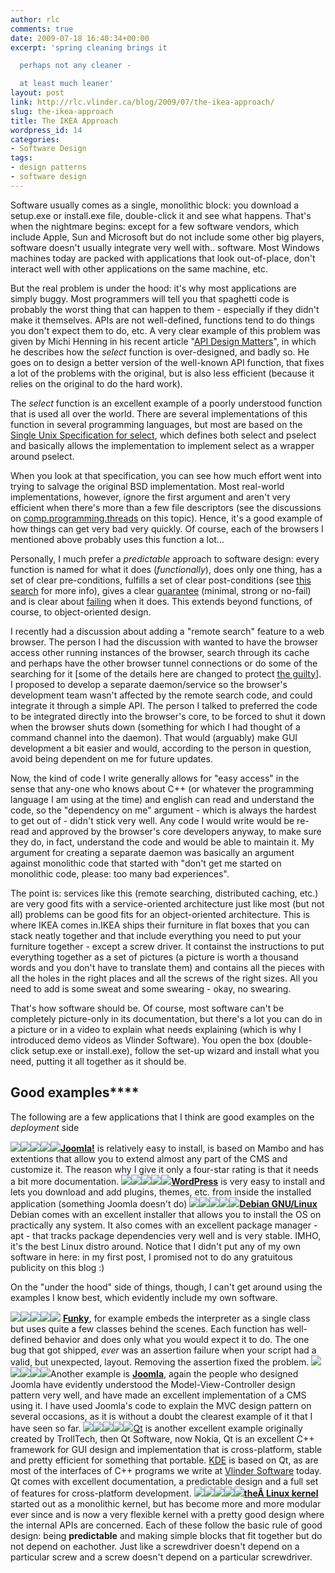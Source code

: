 ```yaml
---
author: rlc
comments: true
date: 2009-07-18 16:40:34+00:00
excerpt: 'spring cleaning brings it

  perhaps not any cleaner -

  at least much leaner'
layout: post
link: http://rlc.vlinder.ca/blog/2009/07/the-ikea-approach/
slug: the-ikea-approach
title: The IKEA Approach
wordpress_id: 14
categories:
- Software Design
tags:
- design patterns
- software design
---
```


Software usually comes as a single, monolithic block: you download a setup.exe or install.exe file, double-click it and see what happens. That's when the nightmare begins: except for a few software vendors, which include Apple, Sun and Microsoft but do not include some other big players, software doesn't usually integrate very well with.. software. Most Windows machines today are packed with applications that look out-of-place, don't interact well with other applications on the same machine, etc.

But the real problem is under the hood: it's why most applications are simply buggy. Most programmers will tell you that spaghetti code is probably the worst thing that can happen to them - especially if they didn't make it themselves. APIs are not well-defined, functions tend to do things you don't expect them to do, etc. A very clear example of this problem was given by Michi Henning in his recent article "[API Design Matters](http://queue.acm.org/detail.cfm?id=1255422)", in which he describes how the _select_ function is over-designed, and badly so. He goes on to design a better version of the well-known API function, that fixes a lot of the problems with the original, but is also less efficient (because it relies on the original to do the hard work).

The _select_ function is an excellent example of a poorly understood function that is used all over the world. There are several implementations of this function in several programming languages, but most are based on the [Single Unix Specification for select](http://www.opengroup.org/onlinepubs/009695399/functions/select.html), which defines both select and pselect and basically allows the implementation to implement select as a wrapper around pselect.

When you look at that specification, you can see how much effort went into trying to salvage the original BSD implementation. Most real-world implementations, however, ignore the first argument and aren't very efficient when there's more than a few file descriptors (see the discussions on [comp.programming.threads](http://groups.google.com/group/comp.programming.threads/topics?hl=en&lnk) on this topic). Hence, it's a good example of how things can get very bad very quickly. Of course, each of the browsers I mentioned above probably uses this function a lot...

Personally, I much prefer a _predictable_ approach to software design: every function is named for what it does (_functionally_), does only one thing, has a set of clear pre-conditions, fulfills a set of clear post-conditions (see [this search](http://www.google.com/search?hl=en&q=design+by+contract) for more info), gives a clear [guarantee](http://www.boost.org/community/exception_safety.html) (minimal, strong or no-fail) and is clear about [failing](http://www.google.com/search?hl=en&q=fail+fast) when it does. This extends beyond functions, of course, to object-oriented design.

I recently had a discussion about adding a "remote search" feature to a web browser. The person I had the discussion with wanted to have the browser access other running instances of the browser, search through its cache and perhaps have the other browser tunnel connections or do some of the searching for it [some of the details here are changed to protect [the guilty](http://landheer-cieslak.com/guilty.html)]. I proposed to develop a separate daemon/service so the browser's development team wasn't affected by the remote search code, and could integrate it through a simple API. The person I talked to preferred the code to be integrated directly into the browser's core, to be forced to shut it down when the browser shuts down (something for which I had thought of a command channel into the daemon). That would (arguably) make GUI development a bit easier and would, according to the person in question, avoid being dependent on me for future updates.

Now, the kind of code I write generally allows for "easy access" in the sense that any-one who knows about C++ (or whatever the programming language I am using at the time) and english can read and understand the code, so the "dependency on me" argument - which is always the hardest to get out of - didn't stick very well. Any code I would write would be re-read and approved by the browser's core developers anyway, to make sure they do, in fact, understand the code and would be able to maintain it. My argument for creating a separate daemon was basically an argument against monolithic code that started with "don't get me started on monolithic code, please: too many bad experiences".

The point is: services like this (remote searching, distributed caching, etc.) are very good fits with a service-oriented architecture just like most (but not all) problems can be good fits for an object-oriented architecture. This is where IKEA comes in.<!-- more -->IKEA ships their furniture in flat boxes that you can stack neatly together and that include everything you need to put your furniture together - except a screw driver. It containst the instructions to put everything together as a set of pictures (a picture is worth a thousand words and you don't have to translate them) and contains all the pieces with all the holes in the right places and all the screws of the right sizes. All you need to add is some sweat and some swearing - okay, no swearing.

That's how software should be. Of course, most software can't be completely picture-only in its documentation, but there's a lot you can do in a picture or in a video to explain what needs explaining (which is why I introduced demo videos as Vlinder Software). You open the box (double-click setup.exe or install.exe), follow the set-up wizard and install what you need, putting it all together as it should be.


## Good examples****


The following are a few applications that I think are good examples on the _deployment_ side



[![](http://landheer-cieslak.com/fullstar.png)![](http://landheer-cieslak.com/fullstar.png)![](http://landheer-cieslak.com/fullstar.png)![](http://landheer-cieslak.com/fullstar.png)![](http://landheer-cieslak.com/emptystar.png)](http://www.joomla.org/)[**Joomla!**](http://www.joomla.org/)
    is relatively easy to install, is based on Mambo and has extentions that allow you to extend almost any part of the CMS and customize it. The reason why I give it only a four-star rating is that it needs a bit more documentation.
![](http://landheer-cieslak.com/fullstar.png)![](http://landheer-cieslak.com/fullstar.png)![](http://landheer-cieslak.com/fullstar.png)![](http://landheer-cieslak.com/fullstar.png)![](http://landheer-cieslak.com/fullstar.png)[**WordPress**](http://www.wordpress.org/)
    is very easy to install and lets you download and add plugins, themes, etc. from inside the installed application (something Joomla doesn't do)
![](http://landheer-cieslak.com/fullstar.png)![](http://landheer-cieslak.com/fullstar.png)![](http://landheer-cieslak.com/fullstar.png)![](http://landheer-cieslak.com/fullstar.png)![](http://landheer-cieslak.com/fullstar.png)**[Debian GNU/Linux](http://debian.org)**
    Debian comes with an excellent installer that allows you to install the OS on practically any system. It also comes with an excellent package manager - apt - that tracks package dependencies very well and is very stable. IMHO, it's the best Linux distro around.
Notice that I didn't put any of my own software in here: in my first post, I promised not to do any gratuitous publicity on this blog :)

On the "under the hood" side of things, though, I can't get around using the examples I know best, which evidently include my own software.



![](http://landheer-cieslak.com/fullstar.png)![](http://landheer-cieslak.com/fullstar.png)![](http://landheer-cieslak.com/fullstar.png)![](http://landheer-cieslak.com/fullstar.png)![](http://landheer-cieslak.com/fullstar.png) [**Funky**](http://funky.vlinder.ca), for example
    embeds the interpreter as a single class but uses quite a few classes behind the scenes. Each function has well-defined behavior and does only what you would expect it to do. The one bug that got shipped, _ever_ was an assertion failure when your script had a valid, but unexpected, layout. Removing the assertion fixed the problem.
![](http://landheer-cieslak.com/fullstar.png)![](http://landheer-cieslak.com/fullstar.png)![](http://landheer-cieslak.com/fullstar.png)![](http://landheer-cieslak.com/fullstar.png)![](http://landheer-cieslak.com/fullstar.png)Another example is [**Joomla**](http://joomla.org), again
    the people who designed Joomla have evidently understood the Model-View-Controller design pattern very well, and have made an excellent implementation of a CMS using it. I have used Joomla's code to explain the MVC design pattern on several occasions, as it is without a doubt the clearest example of it that I have seen so far.
![](http://landheer-cieslak.com/fullstar.png)![](http://landheer-cieslak.com/fullstar.png)![](http://landheer-cieslak.com/fullstar.png)![](http://landheer-cieslak.com/fullstar.png)![](http://landheer-cieslak.com/fullstar.png)[Qt](https://web.archive.org/web/20170808091903/https://www.qt.io/developers/) is another excellent example
    originally created by TrollTech, then Qt Software, now Nokia, Qt is an excellent C++ framework for GUI design and implementation that is cross-platform, stable and pretty efficient for something that portable. [KDE](http://kde.org) is based on Qt, as are most of the interfaces of C++ programs we write at [Vlinder Software](http://vlinder.ca) today. Qt comes with excellent documentation, a predictable design and a full set of features for cross-platform development.
![](http://landheer-cieslak.com/fullstar.png)![](http://landheer-cieslak.com/fullstar.png)![](http://landheer-cieslak.com/fullstar.png)![](http://landheer-cieslak.com/fullstar.png)![](http://landheer-cieslak.com/emptystar.png)**[theÂ Linux kernel](http://kernel.org)**
    started out as a monolithic kernel, but has become more and more modular ever since and is now a very flexible kernel with a pretty good design where the internal APIs are concerned.
Each of these follow the basic rule of good design: being **predictable** and making simple blocks that fit together but do not depend on eachother. Just like a screwdriver doesn't depend on a particular screw and a screw doesn't depend on a particular screwdriver.
